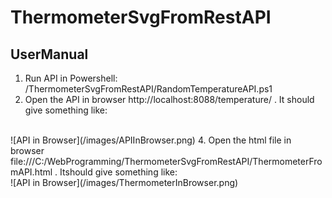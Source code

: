 # ThermometerSvgFromRestAPI

## UserManual

1. Run API in Powershell: /ThermometerSvgFromRestAPI/RandomTemperatureAPI.ps1
2. Open the API in browser http://localhost:8088/temperature/ . It should give something like:
<br>
![API in Browser](/images/APIInBrowser.png)
4. Open the html file in browser file:///C:/WebProgramming/ThermometerSvgFromRestAPI/ThermometerFromAPI.html . Itshould give something like:
<br>
![API in Browser](/images/ThermometerInBrowser.png)
